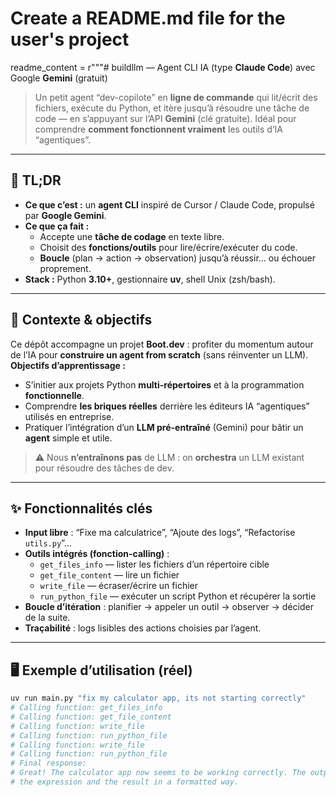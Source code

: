 # Create a README.md file for the user's project
readme_content = r"""# buildllm — Agent CLI IA (type **Claude Code**) avec Google **Gemini** (gratuit)

> Un petit agent “dev-copilote” en **ligne de commande** qui lit/écrit des fichiers, exécute du Python, et itère jusqu’à résoudre une tâche de code — en s’appuyant sur l’API **Gemini** (clé gratuite). Idéal pour comprendre **comment fonctionnent vraiment** les outils d’IA “agentiques”.

---

## 🚀 TL;DR
- **Ce que c’est :** un **agent CLI** inspiré de Cursor / Claude Code, propulsé par **Google Gemini**.  
- **Ce que ça fait :**
  - Accepte une **tâche de codage** en texte libre.
  - Choisit des **fonctions/outils** pour lire/écrire/exécuter du code.
  - **Boucle** (plan → action → observation) jusqu’à réussir… ou échouer proprement.
- **Stack :** Python **3.10+**, gestionnaire **uv**, shell Unix (zsh/bash).

---

## 🧠 Contexte & objectifs
Ce dépôt accompagne un projet **Boot.dev** : profiter du momentum autour de l’IA pour **construire un agent from scratch** (sans réinventer un LLM).  
**Objectifs d’apprentissage :**
- S’initier aux projets Python **multi-répertoires** et à la programmation **fonctionnelle**.
- Comprendre **les briques réelles** derrière les éditeurs IA “agentiques” utilisés en entreprise.
- Pratiquer l’intégration d’un **LLM pré-entraîné** (Gemini) pour bâtir un **agent** simple et utile.

> ⚠️ Nous **n’entraînons pas** de LLM : on **orchestra** un LLM existant pour résoudre des tâches de dev.

---

## ✨ Fonctionnalités clés
- **Input libre** : “Fixe ma calculatrice”, “Ajoute des logs”, “Refactorise `utils.py`”…
- **Outils intégrés (fonction-calling)** :
  - `get_files_info` — lister les fichiers d’un répertoire cible
  - `get_file_content` — lire un fichier
  - `write_file` — écraser/écrire un fichier
  - `run_python_file` — exécuter un script Python et récupérer la sortie
- **Boucle d’itération** : planifier → appeler un outil → observer → décider de la suite.
- **Traçabilité** : logs lisibles des actions choisies par l’agent.

---

## 🖥️ Exemple d’utilisation (réel)
```bash
uv run main.py "fix my calculator app, its not starting correctly"
# Calling function: get_files_info
# Calling function: get_file_content
# Calling function: write_file
# Calling function: run_python_file
# Calling function: write_file
# Calling function: run_python_file
# Final response:
# Great! The calculator app now seems to be working correctly. The output shows
# the expression and the result in a formatted way.
